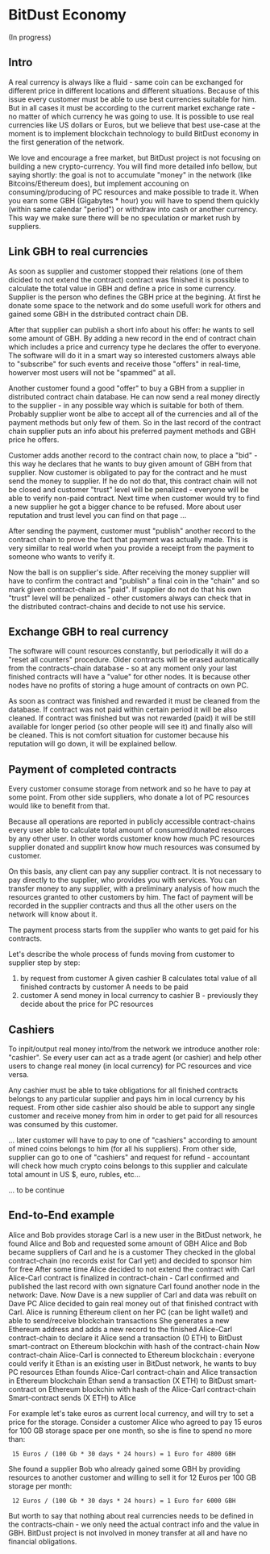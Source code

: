 # BitDust Economy

(In progress)


## Intro

A real currency is always like a fluid - same coin can be exchanged for different price in different locations and different situations. Because of this issue every customer must be able to use best currencies suitable for him. But in all cases it must be according to the current market exchange rate - no matter of which currency he was going to use. It is possible to use real currencies like US dollars or Euros, but we believe that best use-case at the moment is to implement blockchain technology to build BitDust economy in the first generation of the network.

We love and encourage a free market, but BitDust project is not focusing on building a new crypto-currency. You will find more detailed info bellow, but saying shortly: the goal is not to accumulate "money" in the network (like Bitcoins/Ethereum does), but implement accouning on consuming/producing of PC resources and make possible to trade it. When you earn some GBH (Gigabytes * hour) you will have to spend them quickly (within same calendar "period") or withdraw into cash or another currency. This way we make sure there will be no speculation or market rush by suppliers.


## Link GBH to real currencies

As soon as supplier and customer stopped their relations (one of them dicided to not extend the contract) contract was finished it is possible to calculate the total value in GBH and define a price in some currency. Supplier is the person who defines the GBH price at the begining. At first he donate some space to the network and do some usefull work for others and gained some GBH in the dstributed contract chain DB.

After that supplier can publish a short info about his offer: he wants to sell some amount of GBH. By adding a new record in the end of contract chain which includes a price and currency type he declares the offer to everyone. The software will do it in a smart way so interested customers always able to "subscribe" for such events and receive those "offers" in real-time, howerver most users will not be "spammed" at all.

Another customer found a good "offer" to buy a GBH from a supplier in distributed contract chain database. He can now send a real money directly to the supplier - in any possible way which is suitable for both of them. Probably supplier wont be albe to accept all of the currencies and all of the payment methods but only few of them. So in the last record of the contract chain supplier puts an info about his preferred payment methods and GBH price he offers.

Customer adds another record to the contract chain now, to place a "bid" - this way he declares that he wants to buy given amount of GBH from that supplier. Now customer is obligated to pay for the contract and he must send the money to supplier. If he do not do that, this contract chain will not be closed and customer "trust" level will be penalized - everyone will be able to verify non-paid contract. Next time when customer would try to find a new supplier he got a bigger chance to be refused. More about user reputation and trust level you can find on that page ...

After sending the payment, customer must "publish" another record to the contract chain to prove the fact that payment was actually made. This is very simillar to real world when you provide a receipt from the payment to someone who wants to verify it.

Now the ball is on supplier's side. After receiving the money supplier will have to confirm the contract and "publish" a final coin in the "chain" and so mark given contract-chain as "paid". If supplier do not do that his own "trust" level will be penalized - other customers always can check that in the distributed contract-chains and decide to not use his service.


## Exchange GBH to real currency



The software will count resources constantly, but periodically it will do a "reset all counters" procedure. Older contracts will be erased automatically from the contracts-chain database - so at any moment only your last finished contracts will have a "value" for other nodes. It is because other nodes have no profits of storing a huge amount of contracts on own PC.

As soon as contract was finished and rewarded it must be cleaned from the database. If contract was not paid within certain period it will be also cleaned. If contract was finished but was not rewarded (paid) it will be still available for longer period (so other people will see it) and finally also will be cleaned. This is not comfort situation for customer because his reputation will go down, it will be explained bellow.





## Payment of completed contracts

Every customer consume storage from network and so he have to pay at some point. From other side suppliers, who donate a lot of PC resources would like to benefit from that.

Because all operations are reported in publicly accessible contract-chains every user able to calculate total amount of consumed/donated resources by any other user. In other words customer know how much PC resources supplier donated and supplirt know how much resources was consumed by customer.

On this basis, any client can pay any supplier contract. It is not necessary to pay directly to the supplier, who provides you with services. You can transfer money to any supplier, with a preliminary analysis of how much the resources granted to other customers by him. The fact of payment will be recorded in the supplier contracts and thus all the other users on the network will know about it.

The payment process starts from the supplier who wants to get paid for his contracts.



Let's describe the whole process of funds moving from customer to supplier step by step:

1. by request from customer A given cashier B calculates total value of all finished contracts by customer A needs to be paid
2. customer A send money in local currency to cashier B - previously they decide about the price for PC resources






## Cashiers

To inpit/output real money into/from the network we introduce another role: "cashier". Se every user can act as a trade agent (or cashier) and help other users to change real money (in local currency) for PC resources and vice versa.

Any cashier must be able to take obligations for all finished contracts belongs to any particular supplier and pays him in local currency by his request. From other side cashier also should be able to support any single customer and receive money from him in order to get paid for all resources was consumed by this customer.



... later customer will have to pay to one of "cashiers" according to amount of mined coins belongs to him (for all his suppliers). From other side, supplier can go to one of "cashiers" and request for refund - accountant will check how much crypto coins belongs to this supplier and calculate total amount in US $, euro, rubles, etc…

... to be continue



## End-to-End example

Alice and Bob provides storage
Carl is a new user in the BitDust network, he found Alice and Bob and requested some amount of GBH
Alice and Bob became suppliers of Carl and he is a customer
They checked in the global contract-chain (no records exist for Carl yet) and decided to sponsor him for free
After some time Alice decided to not extend the contract with Carl
Alice-Carl contract is finalized in contract-chain - Carl confirmed and published the last record with own signature
Carl found another node in the network: Dave. Now Dave is a new supplier of Carl and data was rebuilt on Dave PC
Alice decided to gain real money out of that finished contract with Carl.
Alice is running Ethereum client on her PC (can be light wallet) and able to send/receive blockchain transactions
She generates a new Ethereum address and adds a new record to the finished Alice-Carl contract-chain to declare it
Alice send a transaction (0 ETH) to BitDust smart-contract on Ethereum blockchin with hash of the contract-chain
Now contract-chain Alice-Carl is connected to Ethereum blockchain : everyone could verify it
Ethan is an existing user in BitDust network, he wants to buy PC resources
Ethan founds Alice-Carl contract-chain and Alice transaction in Ethereum blockchain
Ethan send a transaction (X ETH) to BitDust smart-contract on Ethereum blockchin with hash of the Alice-Carl contract-chain
Smart-contract sends (X ETH) to Alice





For example let's take euros as current local currency, and will try to set a price for the storage. 
Consider a customer Alice who agreed to pay 15 euros for 100 GB storage space per one month, so she is fine to spend no more than:

     15 Euros / (100 Gb * 30 days * 24 hours) = 1 Euro for 4800 GBH

She found a supplier Bob who already gained some GBH by providing resources to another customer and willing to sell it for 12 Euros per 100 GB storage per month:

     12 Euros / (100 Gb * 30 days * 24 hours) = 1 Euro for 6000 GBH

But worth to say that nothing about real currencies needs to be defined in the contracts-chain - we only need the actual contract info and the value in GBH. BitDust project is not involved in money transfer at all and have no financial obligations.
